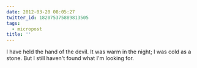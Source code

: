 ```yaml
---
date: 2012-03-20 08:05:27
twitter_id: 182075375889813505
tags:
  - micropost
title: ''
---
```


I have held the hand of the devil. It was warm in the night; I was cold as a stone. But I still haven't found what I'm looking for.
